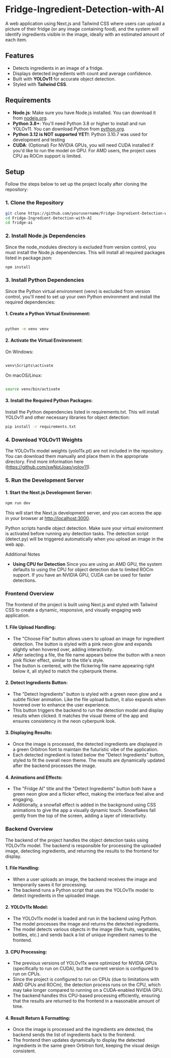 # Fridge-Ingredient-Detection-with-AI
A web application using Next.js and Tailwind CSS where users can upload a picture of their fridge (or any image containing food), and the system will identify ingredients visible in the image, ideally with an estimated amount of each item.

## Features

- Detects ingredients in an image of a fridge.
- Displays detected ingredients with count and average confidence.
- Built with **YOLOv11** for accurate object detection.
- Styled with **Tailwind CSS**.

## Requirements

- **Node.js**: Make sure you have Node.js installed. You can download it from [nodejs.org](https://nodejs.org/).
- **Python 3.8+**: You'll need Python 3.8 or higher to install and run YOLOv11. You can download Python from [python.org](https://www.python.org/).
- **Python 3.12 is NOT supported YET!**: Python 3.10.7 was used for development and testing
- **CUDA**: (Optional) For NVIDIA GPUs, you will need CUDA installed if you'd like to run the model on GPU. For AMD users, the project uses CPU as ROCm support is limited.

## Setup

Follow the steps below to set up the project locally after cloning the repository:

### 1. Clone the Repository

```bash
git clone https://github.com/yourusername/Fridge-Ingredient-Detection-with-AI.git
cd Fridge-Ingredient-Detection-with-AI
cd fridge-ai
```

### 2. Install Node.js Dependencies

Since the node_modules directory is excluded from version control, you must install the Node.js dependencies. This will install all required packages listed in package.json:

```bash
npm install
```

### 3. Install Python Dependencies

Since the Python virtual environment (venv) is excluded from version control, you'll need to set up your own Python environment and install the required dependencies:

#### 1. Create a Python Virtual Environment:

```bash

python -m venv venv

```

#### 2. Activate the Virtual Environment:

On Windows:

```bash

venv\Scripts\activate
```

On macOS/Linux:

```bash

source venv/bin/activate
```

#### 3. Install the Required Python Packages:

Install the Python dependencies listed in requirements.txt. This will install YOLOv11 and other necessary libraries for object detection:

```bash
pip install -r requirements.txt
```

### 4. Download YOLOv11 Weights

The YOLOv11x model weights (yolo11x.pt) are not included in the repository. You can download them manually and place them in the appropriate directory. Find more information here (https://github.com/swNotJoao/yolov11).

### 5. Run the Development Server

#### 1. Start the Next.js Development Server:

```bash
npm run dev
```
This will start the Next.js development server, and you can access the app in your browser at [http://localhost:3000](http://localhost:3000).

Python scripts handle object detection. Make sure your virtual environment is activated before running any detection tasks. The detection script (detect.py) will be triggered automatically when you upload an image in the web app.

Additional Notes

- **Using CPU for Detection** Since you are using an AMD GPU, the system defaults to using the CPU for object detection due to limited ROCm support. If you have an NVIDIA GPU, CUDA can be used for faster detections.


### Frontend Overview

The frontend of the project is built using Next.js and styled with Tailwind CSS to create a dynamic, responsive, and visually engaging web application.

#### 1. File Upload Handling:

- The "Choose File" button allows users to upload an image for ingredient detection. The button is styled with a pink neon glow and expands slightly when hovered over, adding interactivity.
- After selecting a file, the file name appears below the button with a neon pink flicker effect, similar to the title's style.
- The button is centered, with the flickering file name appearing right below it, all styled to match the cyberpunk theme.

#### 2. Detect Ingredients Button:

- The "Detect Ingredients" button is styled with a green neon glow and a subtle flicker animation. Like the file upload button, it also expands when hovered over to enhance the user experience.
- This button triggers the backend to run the detection model and display results when clicked. It matches the visual theme of the app and ensures consistency in the neon cyberpunk look.

#### 3. Displaying Results:

- Once the image is processed, the detected ingredients are displayed in a green Orbitron font to maintain the futuristic vibe of the application.
- Each detected ingredient is listed below the "Detect Ingredients" button, styled to fit the overall neon theme. The results are dynamically updated after the backend processes the image.

#### 4. Animations and Effects:

- The "Fridge AI" title and the "Detect Ingredients" button both have a green neon glow and a flicker effect, making the interface feel alive and engaging.
- Additionally, a snowfall effect is added in the background using CSS animations to give the app a visually dynamic touch. Snowflakes fall gently from the top of the screen, adding a layer of interactivity.


### Backend Overview

The backend of the project handles the object detection tasks using YOLOv11x model. The backend is responsible for processing the uploaded image, detecting ingredients, and returning the results to the frontend for display.

#### 1. File Handling:

- When a user uploads an image, the backend receives the image and temporarily saves it for processing.
- The backend runs a Python script that uses the YOLOv11x model to detect ingredients in the uploaded image.

#### 2. YOLOv11x Model:

- The YOLOv11x model is loaded and run in the backend using Python. The model processes the image and returns the detected ingredients.
- The model detects various objects in the image (like fruits, vegetables, bottles, etc.) and sends back a list of unique ingredient names to the frontend.

#### 3. CPU Processing:

- The previous versions of YOLOv11x were optimized for NVIDIA GPUs (specifically to run on CUDA), but the current version is configured to run on CPUs.
- Since the project is configured to run on CPUs (due to limitations with AMD GPUs and ROCm), the detection process runs on the CPU, which may take longer compared to running on a CUDA-enabled NVIDIA GPU.
- The backend handles this CPU-based processing efficiently, ensuring that the results are returned to the frontend in a reasonable amount of time.

#### 4. Result Return & Formatting:

- Once the image is processed and the ingredients are detected, the backend sends the list of ingredients back to the frontend.
- The frontend then updates dynamically to display the detected ingredients in the same green Orbitron font, keeping the visual design consistent.
